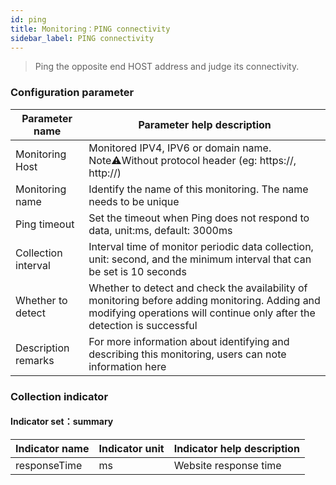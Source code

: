 ```yaml
---
id: ping  
title: Monitoring：PING connectivity       
sidebar_label: PING connectivity       
---
```


> Ping the opposite end HOST address and judge its connectivity.    

### Configuration parameter

| Parameter name      | Parameter help description |
| ----------- | ----------- |
| Monitoring Host     | Monitored IPV4, IPV6 or domain name. Note⚠️Without protocol header (eg: https://, http://) |
| Monitoring name     | Identify the name of this monitoring. The name needs to be unique |
| Ping timeout | Set the timeout when Ping does not respond to data, unit:ms, default: 3000ms | 
| Collection interval   | Interval time of monitor periodic data collection, unit: second, and the minimum interval that can be set is 10 seconds |
| Whether to detect    | Whether to detect and check the availability of monitoring before adding monitoring. Adding and modifying operations will continue only after the detection is successful |
| Description remarks    | For more information about identifying and describing this monitoring, users can note information here |

### Collection indicator

#### Indicator set：summary

| Indicator name      | Indicator unit | Indicator help description |
| ----------- | ----------- | ----------- |
| responseTime   | ms | Website response time |

